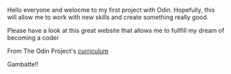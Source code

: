 Hello everyone and welocme to my first project with Odin.
Hopefully, this will allow me to work with new skills and create something really good.

Please have a look at this great website that allows me to fullfill my dream of becoming a coder

From The Odin Project's [curriculum](http://www.theodinproject.com/courses/web-development-101/lessons/html-css)

Gambatte!!